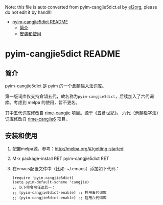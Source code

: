 Note: this file is auto converted from pyim-cangjie5dict.el by [el2org](https://github.com/tumashu/el2org), please do not edit it by hand!!!

- [pyim-cangjie5dict README](#org304fdc8)
  - [简介](#orgc5661be)
  - [安装和使用](#org1155c7a)


<a id="org304fdc8"></a>

# pyim-cangjie5dict README


<a id="orgc5661be"></a>

## 简介

pyim-cangjie5dict 是 pyim 的一个倉頡输入法词库。

第一版词库仅支持倉頡五代，故名称为`pyim-cangjie5dict`，后续加入了六代词库。考虑到 melpa 的使用，暂不更名。

其中五代词库修改自 [rime-cangjie](https://github.com/rime/rime-cangjie) 项目。源于《五倉世紀》。 六代（蒼頡檢字法）词库修改自 [rime-cangjie6](https://github.com/rime-aca/rime-cangjie6) 项目。


<a id="org1155c7a"></a>

## 安装和使用

1.  配置melpa源，参考：<http://melpa.org/#/getting-started>
2.  M-x package-install RET pyim-cangjie5dict RET
3.  在emacs配置文件中（比如: ~/.emacs）添加如下代码：

        (require 'pyim-cangjie5dict)
        (setq pyim-default-scheme 'cangjie)
        ;; 以下命令可任选其一：
        ;; (pyim-cangjie5dict-enable) ;; 启用五代词库
        ;; (pyim-cangjie6dict-enable) ;; 启用六代词库
